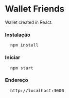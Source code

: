 # Wallet Friends

Wallet created in React.

### Instalação
<pre>
  npm install
</pre>

### Iniciar
<pre>
  npm start
</pre>

### Endereço
<pre>
  http://localhost:3000
</pre>